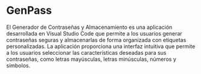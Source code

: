 # GenPass
 El Generador de Contraseñas y Almacenamiento es una aplicación desarrollada en Visual Studio Code que permite a los usuarios generar contraseñas seguras y almacenarlas de forma organizada con etiquetas personalizadas. La aplicación proporciona una interfaz intuitiva que permite a los usuarios seleccionar las características deseadas para sus contraseñas, como letras mayúsculas, letras minúsculas, números y símbolos.
